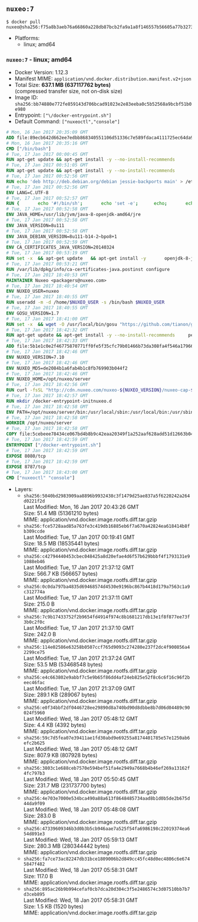 ## `nuxeo:7`

```console
$ docker pull nuxeo@sha256:f75a8b3aeb76a66860a228db87bcb2fa9a1a8f146557b56605a77b3273ae875b
```

-	Platforms:
	-	linux; amd64

### `nuxeo:7` - linux; amd64

-	Docker Version: 1.12.3
-	Manifest MIME: `application/vnd.docker.distribution.manifest.v2+json`
-	Total Size: **637.1 MB (637117762 bytes)**  
	(compressed transfer size, not on-disk size)
-	Image ID: `sha256:bb74880e772fe859143d706bcad91023e2e83eeba0c5b52568a9bcbf51b0e980`
-	Entrypoint: `["\/docker-entrypoint.sh"]`
-	Default Command: `["nuxeoctl","console"]`

```dockerfile
# Mon, 16 Jan 2017 20:35:09 GMT
ADD file:89ecb642d662ee7edbb868340551106d51336c7e589fdaca4111725ec64da957 in / 
# Mon, 16 Jan 2017 20:35:16 GMT
CMD ["/bin/bash"]
# Tue, 17 Jan 2017 00:00:45 GMT
RUN apt-get update && apt-get install -y --no-install-recommends 		ca-certificates 		curl 		wget 	&& rm -rf /var/lib/apt/lists/*
# Tue, 17 Jan 2017 00:51:05 GMT
RUN apt-get update && apt-get install -y --no-install-recommends 		bzip2 		unzip 		xz-utils 	&& rm -rf /var/lib/apt/lists/*
# Tue, 17 Jan 2017 00:52:56 GMT
RUN echo 'deb http://deb.debian.org/debian jessie-backports main' > /etc/apt/sources.list.d/jessie-backports.list
# Tue, 17 Jan 2017 00:52:56 GMT
ENV LANG=C.UTF-8
# Tue, 17 Jan 2017 00:52:57 GMT
RUN { 		echo '#!/bin/sh'; 		echo 'set -e'; 		echo; 		echo 'dirname "$(dirname "$(readlink -f "$(which javac || which java)")")"'; 	} > /usr/local/bin/docker-java-home 	&& chmod +x /usr/local/bin/docker-java-home
# Tue, 17 Jan 2017 00:52:58 GMT
ENV JAVA_HOME=/usr/lib/jvm/java-8-openjdk-amd64/jre
# Tue, 17 Jan 2017 00:52:58 GMT
ENV JAVA_VERSION=8u111
# Tue, 17 Jan 2017 00:52:58 GMT
ENV JAVA_DEBIAN_VERSION=8u111-b14-2~bpo8+1
# Tue, 17 Jan 2017 00:52:59 GMT
ENV CA_CERTIFICATES_JAVA_VERSION=20140324
# Tue, 17 Jan 2017 00:53:19 GMT
RUN set -x 	&& apt-get update 	&& apt-get install -y 		openjdk-8-jre-headless="$JAVA_DEBIAN_VERSION" 		ca-certificates-java="$CA_CERTIFICATES_JAVA_VERSION" 	&& rm -rf /var/lib/apt/lists/* 	&& [ "$JAVA_HOME" = "$(docker-java-home)" ]
# Tue, 17 Jan 2017 00:53:21 GMT
RUN /var/lib/dpkg/info/ca-certificates-java.postinst configure
# Tue, 17 Jan 2017 18:40:53 GMT
MAINTAINER Nuxeo <packagers@nuxeo.com>
# Tue, 17 Jan 2017 18:40:54 GMT
ENV NUXEO_USER=nuxeo
# Tue, 17 Jan 2017 18:40:55 GMT
RUN useradd -m -d /home/$NUXEO_USER -s /bin/bash $NUXEO_USER
# Tue, 17 Jan 2017 18:40:55 GMT
ENV GOSU_VERSION=1.7
# Tue, 17 Jan 2017 18:41:00 GMT
RUN set -x 	&& wget -O /usr/local/bin/gosu "https://github.com/tianon/gosu/releases/download/$GOSU_VERSION/gosu-$(dpkg --print-architecture)" 	&& wget -O /usr/local/bin/gosu.asc "https://github.com/tianon/gosu/releases/download/$GOSU_VERSION/gosu-$(dpkg --print-architecture).asc" 	&& export GNUPGHOME="$(mktemp -d)" 	&& gpg --keyserver ha.pool.sks-keyservers.net --recv-keys B42F6819007F00F88E364FD4036A9C25BF357DD4 	&& gpg --batch --verify /usr/local/bin/gosu.asc /usr/local/bin/gosu 	&& rm -r "$GNUPGHOME" /usr/local/bin/gosu.asc 	&& chmod +x /usr/local/bin/gosu 	&& gosu nobody true
# Tue, 17 Jan 2017 18:42:32 GMT
RUN apt-get update && apt-get install -y --no-install-recommends     perl     locales     pwgen     imagemagick     ffmpeg2theora     ufraw     poppler-utils     libreoffice     libwpd-tools     exiftool     ghostscript  && rm -rf /var/lib/apt/lists/*
# Tue, 17 Jan 2017 18:42:33 GMT
ADD file:5b1e1c0e2f46775870771ff0fe5f35cfc79b01466b73da308fa4f546a1796610 in /etc/ImageMagick/policy.xml 
# Tue, 17 Jan 2017 18:42:46 GMT
ENV NUXEO_VERSION=7.10
# Tue, 17 Jan 2017 18:42:46 GMT
ENV NUXEO_MD5=de2084b1a6fab4b1c8fb769903b044f2
# Tue, 17 Jan 2017 18:42:46 GMT
ENV NUXEO_HOME=/opt/nuxeo/server
# Tue, 17 Jan 2017 18:42:56 GMT
RUN curl -fsSL "http://cdn.nuxeo.com/nuxeo-${NUXEO_VERSION}/nuxeo-cap-${NUXEO_VERSION}-tomcat.zip" -o /tmp/nuxeo-distribution-tomcat.zip     && echo "$NUXEO_MD5 /tmp/nuxeo-distribution-tomcat.zip" | md5sum -c -     && mkdir -p /tmp/nuxeo-distribution $(dirname $NUXEO_HOME)     && unzip -q -d /tmp/nuxeo-distribution /tmp/nuxeo-distribution-tomcat.zip     && DISTDIR=$(/bin/ls /tmp/nuxeo-distribution | head -n 1)     && mv /tmp/nuxeo-distribution/$DISTDIR $NUXEO_HOME     && sed -i -e "s/^org.nuxeo.distribution.package.*/org.nuxeo.distribution.package=docker/" $NUXEO_HOME/templates/common/config/distribution.properties     && rm -rf /tmp/nuxeo-distribution*     && sed -i "s/LAUNCHER_DEBUG /LAUNCHER_DEBUG -Djvmcheck=nofail /" $NUXEO_HOME/bin/nuxeoctl     && chmod +x $NUXEO_HOME/bin/*ctl $NUXEO_HOME/bin/*.sh
# Tue, 17 Jan 2017 18:42:57 GMT
RUN mkdir /docker-entrypoint-initnuxeo.d
# Tue, 17 Jan 2017 18:42:58 GMT
ENV PATH=/opt/nuxeo/server/bin:/usr/local/sbin:/usr/local/bin:/usr/sbin:/usr/bin:/sbin:/bin
# Tue, 17 Jan 2017 18:42:58 GMT
WORKDIR /opt/nuxeo/server
# Tue, 17 Jan 2017 18:42:58 GMT
COPY file:5cebeee78434ce067bd4b8b9c42eaa20349f1a252aaf628add51d12663b04917 in / 
# Tue, 17 Jan 2017 18:42:59 GMT
ENTRYPOINT ["/docker-entrypoint.sh"]
# Tue, 17 Jan 2017 18:42:59 GMT
EXPOSE 8080/tcp
# Tue, 17 Jan 2017 18:42:59 GMT
EXPOSE 8787/tcp
# Tue, 17 Jan 2017 18:43:00 GMT
CMD ["nuxeoctl" "console"]
```

-	Layers:
	-	`sha256:5040bd2983909aa8896b9932438c3f1479d25ae837a5f6220242a264d0221f2d`  
		Last Modified: Mon, 16 Jan 2017 20:43:26 GMT  
		Size: 51.4 MB (51361210 bytes)  
		MIME: application/vnd.docker.image.rootfs.diff.tar.gzip
	-	`sha256:fce5728aad85a763fe3c419db16885eb6f7a670a42824ea618414b8fb309ccde`  
		Last Modified: Tue, 17 Jan 2017 00:19:41 GMT  
		Size: 18.5 MB (18535441 bytes)  
		MIME: application/vnd.docker.image.rootfs.diff.tar.gzip
	-	`sha256:c42794440453cbec048425a8d20efae4d6f57b629bbbf4f1793131e91088eb46`  
		Last Modified: Tue, 17 Jan 2017 21:37:12 GMT  
		Size: 566.7 KB (566657 bytes)  
		MIME: application/vnd.docker.image.rootfs.diff.tar.gzip
	-	`sha256:0c0da797ba4835d69468574d4530e9196bc867b4418d179a7563c1a9c312774a`  
		Last Modified: Tue, 17 Jan 2017 21:37:11 GMT  
		Size: 215.0 B  
		MIME: application/vnd.docker.image.rootfs.diff.tar.gzip
	-	`sha256:7c9b17433752f2b9654fd4914f974c8b1681217db13e1f8f877ee73f3b0c2f0c`  
		Last Modified: Tue, 17 Jan 2017 21:37:10 GMT  
		Size: 242.0 B  
		MIME: application/vnd.docker.image.rootfs.diff.tar.gzip
	-	`sha256:114e02586e63258b0507ccf765d9093c274280e237f2dc4f900856a42299ce75`  
		Last Modified: Tue, 17 Jan 2017 21:37:24 GMT  
		Size: 53.5 MB (53468548 bytes)  
		MIME: application/vnd.docker.image.rootfs.diff.tar.gzip
	-	`sha256:e4c663802e9abbf7c5e9b65f86dd4af24eb825e52f8c6c6f16c96f2beec46fac`  
		Last Modified: Tue, 17 Jan 2017 21:37:09 GMT  
		Size: 289.1 KB (289067 bytes)  
		MIME: application/vnd.docker.image.rootfs.diff.tar.gzip
	-	`sha256:e0f34bbf2df0446728ee29890d8a740bd90d8dbbe8b7d06d04489c90024f5960`  
		Last Modified: Wed, 18 Jan 2017 05:48:12 GMT  
		Size: 4.4 KB (4392 bytes)  
		MIME: application/vnd.docker.image.rootfs.diff.tar.gzip
	-	`sha256:59c7d5fea07e39411ae1fd30abd9e69255a8174401785e57e1250ab6efc2b625`  
		Last Modified: Wed, 18 Jan 2017 05:48:12 GMT  
		Size: 807.9 KB (807928 bytes)  
		MIME: application/vnd.docker.image.rootfs.diff.tar.gzip
	-	`sha256:3803c1e688ceb7570e594bef51fa4e2949a7668b4b46ef269a13162f4fc797b3`  
		Last Modified: Wed, 18 Jan 2017 05:50:45 GMT  
		Size: 231.7 MB (231737700 bytes)  
		MIME: application/vnd.docker.image.rootfs.diff.tar.gzip
	-	`sha256:4e703e7000e534bca490a88a613f8648485734aad8b1d0b5de2b675d44da9f09`  
		Last Modified: Wed, 18 Jan 2017 05:48:08 GMT  
		Size: 283.0 B  
		MIME: application/vnd.docker.image.rootfs.diff.tar.gzip
	-	`sha256:47339609346b3d0b3b5cb946aae7a525f54fa6986198c22019374ea654d891e3`  
		Last Modified: Wed, 18 Jan 2017 05:59:13 GMT  
		Size: 280.3 MB (280344442 bytes)  
		MIME: application/vnd.docker.image.rootfs.diff.tar.gzip
	-	`sha256:fa7ce73ac82247db31bce1809006b2d849cc45fc48d0ec4806c6e6745847f482`  
		Last Modified: Wed, 18 Jan 2017 05:58:31 GMT  
		Size: 117.0 B  
		MIME: application/vnd.docker.image.rootfs.diff.tar.gzip
	-	`sha256:895ac26b9b994cefaf0cb7dca20d304c3f5e2486574c3d07510bb7b7d3ceb895`  
		Last Modified: Wed, 18 Jan 2017 05:58:31 GMT  
		Size: 1.5 KB (1520 bytes)  
		MIME: application/vnd.docker.image.rootfs.diff.tar.gzip
